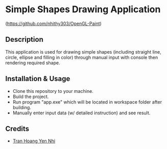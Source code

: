 # Simple Shapes Drawing Application
(https://github.com/nhithy303/OpenGL-Paint)

## Description
This application is used for drawing simple shapes (including straight line, circle, ellipse and filling in color) through manual input with console then rendering required shape.

## Installation & Usage
- Clone this repository to your machine.
- Build the project.
- Run program "app.exe" which will be located in workspace folder after building.
- Manually enter input data (w/ detailed instruction) and see result.

## Credits
- [Tran Hoang Yen Nhi](https://github.com/nhithy303)
